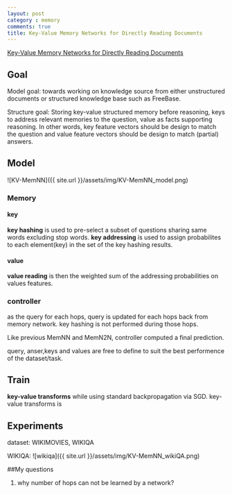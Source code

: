 ```yaml
---
layout: post
category : memory
comments: true
title: Key-Value Memory Networks for Directly Reading Documents
---
```


[Key-Value Memory Networks for Directly Reading Documents](https://pdfs.semanticscholar.org/1b29/786b7e43dda1a4d6ee93f520a2960b1e3126.pdf?_ga=1.3491568.1904056589.1479429331)

## Goal
Model goal:
towards working on knowledge source from either unstructured documents or structured knowledge base such as FreeBase.

Structure goal:
Storing key-value structured memory before reasoning, keys to address relevant memories to the question, value as facts supporting reasoning. In other words, key feature vectors should be design to match the question and value feature vectors should be design to match (partial) answers. 

## Model
![KV-MemNN]({{ site.url }}/assets/img/KV-MemNN_model.png)

### Memory
#### key
**key hashing** is used to pre-select a subset of questions sharing same words excluding stop words. **key addressing** is used to assign probabilites to each element(key) in the set of the key hashing results.

#### value
**value reading** is then the weighted sum of the addressing probabilities on values features.

### controller 
as the query for each hops, query is updated for each hops back from memory network. key hashing is not performed during those hops. 

Like previous MemNN and MemN2N, controller computed a final prediction. 

query, anser,keys and values are free to define to suit the best performence of the dataset/task.

## Train
**key-value transforms** while using standard backpropagation via SGD.
key-value transforms is
## Experiments
dataset: WIKIMOVIES, WIKIQA

WIKIQA:
![wikiqa]({{ site.url }}/assets/img/KV-MemNN_wikiQA.png)

##My questions
1.  why number of hops can not be learned by a network? 
